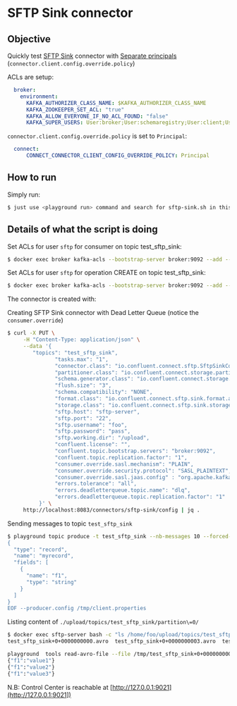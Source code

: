 # SFTP Sink connector

## Objective

Quickly test [SFTP Sink](https://docs.confluent.io/current/connect/kafka-connect-sftp/sink-connector/index.html#quick-start) connector with [Separate principals](https://docs.confluent.io/current/connect/security.html#separate-principals) (`connector.client.config.override.policy`)

ACLs are setup:

```yml
  broker:
    environment:
      KAFKA_AUTHORIZER_CLASS_NAME: $KAFKA_AUTHORIZER_CLASS_NAME
      KAFKA_ZOOKEEPER_SET_ACL: "true"
      KAFKA_ALLOW_EVERYONE_IF_NO_ACL_FOUND: "false"
      KAFKA_SUPER_USERS: User:broker;User:schemaregistry;User:client;User:connect
```

`connector.client.config.override.policy` is set to `Principal`:

```yml
  connect:
      CONNECT_CONNECTOR_CLIENT_CONFIG_OVERRIDE_POLICY: Principal
```



## How to run

Simply run:

```bash
$ just use <playground run> command and search for sftp-sink.sh in this folder
```

## Details of what the script is doing

Set ACLs for user `sftp` for consumer on topic test_sftp_sink:

```bash
$ docker exec broker kafka-acls --bootstrap-server broker:9092 --add --allow-principal User:sftp --consumer --topic test_sftp_sink --group connect-sftp-sink
```

Set ACLs for user `sftp` for operation CREATE on topic test_sftp_sink:

```bash
$ docker exec broker kafka-acls --bootstrap-server broker:9092 --add --allow-principal User:sftp --operation CREATE --topic test_sftp_sink
```

The connector is created with:

Creating SFTP Sink connector with Dead Letter Queue (notice the `consumer.override`)

```bash
$ curl -X PUT \
     -H "Content-Type: application/json" \
     --data '{
        "topics": "test_sftp_sink",
               "tasks.max": "1",
               "connector.class": "io.confluent.connect.sftp.SftpSinkConnector",
               "partitioner.class": "io.confluent.connect.storage.partitioner.DefaultPartitioner",
               "schema.generator.class": "io.confluent.connect.storage.hive.schema.DefaultSchemaGenerator",
               "flush.size": "3",
               "schema.compatibility": "NONE",
               "format.class": "io.confluent.connect.sftp.sink.format.avro.AvroFormat",
               "storage.class": "io.confluent.connect.sftp.sink.storage.SftpSinkStorage",
               "sftp.host": "sftp-server",
               "sftp.port": "22",
               "sftp.username": "foo",
               "sftp.password": "pass",
               "sftp.working.dir": "/upload",
               "confluent.license": "",
               "confluent.topic.bootstrap.servers": "broker:9092",
               "confluent.topic.replication.factor": "1",
               "consumer.override.sasl.mechanism": "PLAIN",
               "consumer.override.security.protocol": "SASL_PLAINTEXT",
               "consumer.override.sasl.jaas.config" : "org.apache.kafka.common.security.plain.PlainLoginModule required username=\"sftp\" password=\"sftp-secret\";",
               "errors.tolerance": "all",
               "errors.deadletterqueue.topic.name": "dlq",
               "errors.deadletterqueue.topic.replication.factor": "1"
          }' \
     http://localhost:8083/connectors/sftp-sink/config | jq .
```

Sending messages to topic `test_sftp_sink`

```bash
$ playground topic produce -t test_sftp_sink --nb-messages 10 --forced-value '{"f1":"value%g"}' << 'EOF'
{
  "type": "record",
  "name": "myrecord",
  "fields": [
    {
      "name": "f1",
      "type": "string"
    }
  ]
}
EOF --producer.config /tmp/client.properties
```

Listing content of `./upload/topics/test_sftp_sink/partition\=0/`

```bash
$ docker exec sftp-server bash -c "ls /home/foo/upload/topics/test_sftp_sink/partition\=0/"
test_sftp_sink+0+0000000000.avro  test_sftp_sink+0+0000000003.avro  test_sftp_sink+0+0000000006.avro  test_sftp_sink+0+0000000009.avro
```

```bash
playground  tools read-avro-file --file /tmp/test_sftp_sink+0+0000000000.avro
{"f1":"value1"}
{"f1":"value2"}
{"f1":"value3"}
```

N.B: Control Center is reachable at [http://127.0.0.1:9021](http://127.0.0.1:9021])
